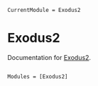 ```@meta
CurrentModule = Exodus2
```

# Exodus2

Documentation for [Exodus2](https://github.com/cmhamel/Exodus2.jl).

```@index
```

```@autodocs
Modules = [Exodus2]
```
